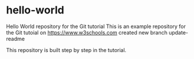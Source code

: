 # hello-world

Hello World repository for the Git tutorial
This is an example repository for the Git tutoial on https://www.w3schools.com
created new branch update-readme

This repository is built step by step in the tutorial.
